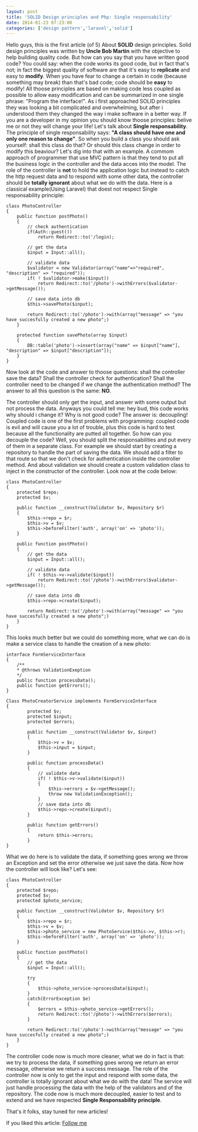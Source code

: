 ```yaml
---
layout: post
title: 'SOLID Design principles and Php: Single responsability'
date: 2014-01-23 07:23:00
categories: ['design pattern','laravel','solid']
---
```

Hello guys, this is the first article (of 5) About **SOLID** design principles. Solid design principles was written by **Uncle Bob Martin** with the objective to help building quality code. 
But how can you say that you have written good code? You could say: when the code works its good code, but in fact that's not; in fact the biggest quality of software are that it's easy to **replicate** and easy to **modify**. <!-- more -->
When you have fear to change a certain in code (because something may break) than that's bad code; code should be **easy** to modify!
All thoose principles are based on making code less coupled as possible to allow easy modification and can be summarized in one single phrase: "Program the interface!". 
As i first approached SOLID principles they was looking a bit complicated and overwhelming, but after i understood them they changed the way i make software in a better way. If you are a developer in my opinion you should know thoose principles: belive me or not they will change your life! 
Let's talk about **Single responsability**. 
The principle of single responsability says: **"A class should have one and only one reason to change"**. So when you build a class you should ask yourself: shall this class do that? Or should this class change in order to modify this beaviour? Let's dig into that with an example. 
A commom approach of programmer that use MVC pattern is that they tend to put all the business logic in the controller and the data acces into the model. The role of the controller is **not** to hold the application logic but instead to catch the http request data and to respond with some other data, the controller should be **totally ignorant** about what we do with the data. Here is a classical example(Using Laravel) that doest not respect Single responsability principle:

  	class PhotoController
  	{
		public function postPhoto()
		{	
			// check authentication
			if(Auth::guest())
				return Redirect::to('/login);
				
			// get the data
			$input = Input::all();
			
			// validate data
			$validator = new Validator(array("name"=>"required", "description" => "required"));
			if( ! $validator->make($input))
				return Redirect::to('/photo')->withErrors($validator->getMessage());
			
			// save data into db
			$this->savePhoto($input);
			
			return Redirect::to('/photo')->with(array("message" => "you have succesfully created a new photo";)
		}
		
		protected function savePhoto(array $input)
		{
			DB::table('photo')->insert(array("name" => $input["name"], "description" => $input["description"]);
		}
	}
	
Now look at the code and answer to thoose questions: shall the controller save the data? Shall the controller check for authentication? Shall the controller need to be changed if we change the authentication method? The answer to all this question is the same: **NO**.

The controller should only get the input, and answer with some output but not process the data. Anyways you could tell me: hey bud, this code works why should i change it? Why is not good code? The answer is: decoupling! Coupled code is one of the first problems with programming: coupled code is evil and will cause you a lot of trouble, plus this code is hard to test because all the functionality are putted all together. 
So how can you decouple the code? Well, you should split the responsabilities and put every of them in a separate class. For example we should start by creating a repository to handle the part of saving the data. We should add a filter to that route so that we don't check for authentication inside the controller method. And about validation we should create a custom validation class to inject in the constructor of the controller. Look now at the code below:

	class PhotoController
  	{
		protected $repo;
		protected $v;
	
		public function __construct(Validator $v, Repository $r)
		{
			$this->repo = $r;
			$this->v = $v;
			$this->beforeFilter('auth', array('on' => 'photo'));
		}
	
		public function postPhoto()
		{					
			// get the data
			$input = Input::all();
			
			// validate data
			if( ! $this->v->validate($input))
				return Redirect::to('/photo')->withErrors($validator->getMessage());
			
			// save data into db
			$this->repo->create($input);
			
			return Redirect::to('/photo')->with(array("message" => "you have succesfully created a new photo";)
		}
	}
	
This looks much better but we could do something more, what we can do is make a service class to handle the creation of a new photo:

	interface FormServiceInterface
	{
		/**
		* @throws ValidationExeption
		*/
		public function processData();
		public function getErrors();
	}

	Class PhotoCreatorService implements FormServiceInterface
	{
			protected $v;
			protected $input;
			protected $errors;
			
			public function __construct(Validator $v, $input)
			{
				$this->v = $v;
				$this->input = $input;
			}
			
			public function processData()
			{
				// validate data
				if( ! $this->v->validate($input))
				{
					$this->errors = $v->getMessage();
					throw new ValidationException();
				}	
				// save data into db
				$this->repo->create($input);
			}
			
			public function getErrors()
			{
				return $this->errors;
			}
	}
	
What we do here is to validate the data, if something goes wrong we throw an Exception and set the error otherwise we just save the data.
Now how the controller will look like? Let's see:

	class PhotoController
  	{
		protected $repo;
		protected $v;
		protected $photo_service;
		
		public function __construct(Validator $v, Repository $r)
		{
			$this->repo = $r;
			$this->v = $v;
			$this->photo_service = new PhotoService($this->v, $this->r);
			$this->beforeFilter('auth', array('on' => 'photo'));
		}
	
		public function postPhoto()
		{					
			// get the data
			$input = Input::all();
			
			try
			{
				$this->photo_service->processData($input);
			}
			catch(ErrorException $e)
			{
				$errors = $this->photo_service->getErrors();
				return Redirect::to('/photo')->withErrors($errors);
			}
			
			return Redirect::to('/photo')->with(array("message" => "you have succesfully created a new photo";)
		}
	}
	
The controller code now is much more cleaner, what we do in fact is that: we try to process the data, if something goes wrong we return an error message, otherwise we return a success message. The role of the controller now is only to get the input and respond with some data, the controller is totally ignorant about what we do with the data! The service will just handle processing the data with the help of the validators and of the repository. The code now is much more decoupled, easier to test and to extend and we have respected **Single Responsability principle**.

That's it folks, stay tuned for new articles!

If you liked this article: <a href="https://twitter.com/JacopoBeschi" class="twitter-follow-button" data-show-count="false" data-lang="en">Follow me</a>
<script>!function(d,s,id){var js,fjs=d.getElementsByTagName(s)[0];if(!d.getElementById(id)){js=d.createElement(s);js.id=id;js.src="//platform.twitter.com/widgets.js";fjs.parentNode.insertBefore(js,fjs);}}(document,"script","twitter-wjs");</script>
